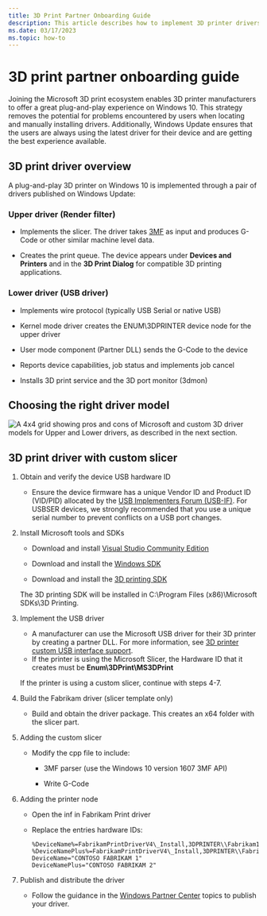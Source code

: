 ```yaml
---
title: 3D Print Partner Onboarding Guide
description: This article describes how to implement 3D printer drivers that are then published on Windows Update.
ms.date: 03/17/2023
ms.topic: how-to
---
```


# 3D print partner onboarding guide

Joining the Microsoft 3D print ecosystem enables 3D printer manufacturers to offer a great plug-and-play experience on Windows 10. This strategy removes the potential for problems encountered by users when locating and manually installing drivers. Additionally, Windows Update ensures that the users are always using the latest driver for their device and are getting the best experience available.

## 3D print driver overview

A plug-and-play 3D printer on Windows 10 is implemented through a pair of drivers published on Windows Update:

### Upper driver (Render filter)

- Implements the slicer. The driver takes [3MF](https://3mf.io/) as input and produces G-Code or other similar machine level data.

- Creates the print queue. The device appears under **Devices and Printers** and in the **3D Print Dialog** for compatible 3D printing applications.

### Lower driver (USB driver)

- Implements wire protocol (typically USB Serial or native USB)

- Kernel mode driver creates the ENUM\\3DPRINTER device node for the upper driver
- User mode component (Partner DLL) sends the G-Code to the device


- Reports device capabilities, job status and implements job cancel

- Installs 3D print service and the 3D port monitor (3dmon)

## Choosing the right driver model

![A 4x4 grid showing pros and cons of Microsoft and custom 3D driver models for Upper and Lower drivers, as described in the next section.](images/onboarding-driver-models.png)

## 3D print driver with custom slicer

1. Obtain and verify the device USB hardware ID

    - Ensure the device firmware has a unique Vendor ID and Product ID (VID/PID) allocated by the [USB Implementers Forum (USB-IF)](https://www.usb.org/). For USBSER devices, we strongly recommended that you use a unique serial number to prevent conflicts on a USB port changes.

1. Install Microsoft tools and SDKs

    - Download and install [Visual Studio Community Edition](https://visualstudio.microsoft.com/thank-you-downloading-visual-studio/?sku=community)

    - Download and install the [Windows SDK](https://developer.microsoft.com/windows/downloads/windows-sdk/)

    - Download and install the [3D printing SDK](https://download.microsoft.com/download/6/2/7/62727B7E-D493-4B7E-9429-56FF84365852/MS3DPrinting.msi)

    The 3D printing SDK will be installed in C:\\Program Files (x86)\\Microsoft SDKs\\3D Printing.

1. Implement the USB driver

    - A manufacturer can use the Microsoft USB driver for their 3D printer by creating a partner DLL. For more information, see [3D printer custom USB interface support](3d-printer-custom-usb-interface.md).
    - If the printer is using the Microsoft Slicer, the Hardware ID that it creates must be **Enum\\3DPrint\\MS3DPrint**

    If the printer is using a custom slicer, continue with steps 4-7.

1. Build the Fabrikam driver (slicer template only)

    - Build and obtain the driver package. This creates an x64 folder with the slicer part.

1. Adding the custom slicer

    - Modify the cpp file to include:

      - 3MF parser (use the Windows 10 version 1607 3MF API)

      - Write G-Code

1. Adding the printer node

    - Open the inf in Fabrikam Print driver

    - Replace the entries hardware IDs:

        ```inf
        %DeviceName%=FabrikamPrintDriverV4\_Install,3DPRINTER\\Fabrikam1
        %DeviceNamePlus%=FabrikamPrintDriverV4\_Install,3DPRINTER\\Fabrikam2
        DeviceName="CONTOSO FABRIKAM 1"
        DeviceNamePlus="CONTOSO FABRIKAM 2"
        ```

1. Publish and distribute the driver

    - Follow the guidance in the [Windows Partner Center](../dashboard/index.md) topics to publish your driver.
